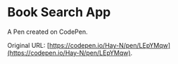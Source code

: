 # Book Search App

A Pen created on CodePen.

Original URL: [https://codepen.io/Hay-N/pen/LEpYMqw](https://codepen.io/Hay-N/pen/LEpYMqw).

